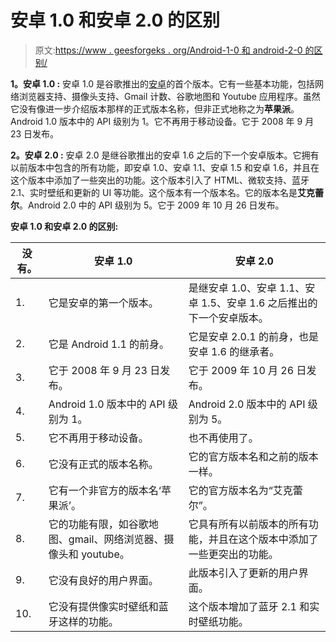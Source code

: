 # 安卓 1.0 和安卓 2.0 的区别

> 原文:[https://www . geesforgeks . org/Android-1-0 和 android-2-0 的区别/](https://www.geeksforgeeks.org/difference-between-android-1-0-and-android-2-0/)

**1。安卓 1.0 :**
安卓 1.0 是谷歌推出的[安卓](https://www.geeksforgeeks.org/introduction-to-android-development/)的首个版本。它有一些基本功能，包括网络浏览器支持、摄像头支持、Gmail 计数、谷歌地图和 Youtube 应用程序。虽然它没有像进一步介绍版本那样的正式版本名称，但非正式地称之为**苹果派**。Android 1.0 版本中的 API 级别为 1。它不再用于移动设备。它于 2008 年 9 月 23 日发布。

**2。安卓 2.0 :**
安卓 2.0 是继谷歌推出的安卓 1.6 之后的下一个安卓版本。它拥有以前版本中包含的所有功能，即安卓 1.0、安卓 1.1、安卓 1.5 和安卓 1.6，并且在这个版本中添加了一些突出的功能。这个版本引入了 HTML、微软支持、蓝牙 2.1、实时壁纸和更新的 UI 等功能。这个版本有一个版本名。它的版本名是**艾克蕾尔**。Android 2.0 中的 API 级别为 5。它于 2009 年 10 月 26 日发布。

**安卓 1.0 和安卓 2.0 的区别:**

<center>

| 没有。 | 安卓 1.0 | 安卓 2.0 |
| --- | --- | --- |
| 1. | 它是安卓的第一个版本。 | 是继安卓 1.0、安卓 1.1、安卓 1.5、安卓 1.6 之后推出的下一个安卓版本。 |
| 2. | 它是 Android 1.1 的前身。 | 它是安卓 2.0.1 的前身，也是安卓 1.6 的继承者。 |
| 3. | 它于 2008 年 9 月 23 日发布。 | 它于 2009 年 10 月 26 日发布。 |
| 4. | Android 1.0 版本中的 API 级别为 1。 | Android 2.0 版本中的 API 级别为 5。 |
| 5. | 它不再用于移动设备。 | 也不再使用了。 |
| 6. | 它没有正式的版本名称。 | 它的官方版本名和之前的版本一样。 |
| 7. | 它有一个非官方的版本名‘苹果派’。 | 它的官方版本名为“艾克蕾尔”。 |
| 8. | 它的功能有限，如谷歌地图、gmail、网络浏览器、摄像头和 youtube。 | 它具有所有以前版本的所有功能，并且在这个版本中添加了一些更突出的功能。 |
| 9. | 它没有良好的用户界面。 | 此版本引入了更新的用户界面。 |
| 10. | 它没有提供像实时壁纸和蓝牙这样的功能。 | 这个版本增加了蓝牙 2.1 和实时壁纸功能。 |

</center>